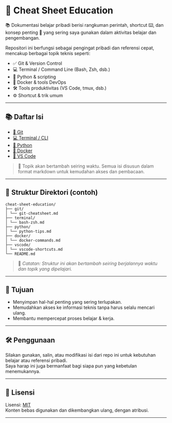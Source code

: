 # 🧠 Cheat Sheet Education

📚 Dokumentasi belajar pribadi berisi rangkuman perintah, shortcut ⌨️, dan konsep penting 📌 yang sering saya gunakan dalam aktivitas belajar dan pengembangan.

Repositori ini berfungsi sebagai pengingat pribadi dan referensi cepat, mencakup berbagai topik teknis seperti:

- ✅ Git & Version Control
- 💻 Terminal / Command Line (Bash, Zsh, dsb.)
- 🐍 Python & scripting
- 🐳 Docker & tools DevOps
- 🛠️ Tools produktivitas (VS Code, tmux, dsb.)
- ⚙️ Shortcut & trik umum

---

## 📚 Daftar Isi

- [📘 Git](./git/git-cheatsheet.md)
- [💻 Terminal / CLI](./terminal/bash-zsh.md)
- [🐍 Python](./python/python-tips.md)
- [🐳 Docker](./docker/docker-commands.md)
- [🧰 VS Code](./vscode/vscode-shortcuts.md)

> 📌 Topik akan bertambah seiring waktu. Semua isi disusun dalam format markdown untuk kemudahan akses dan pembacaan.

---


## 📁 Struktur Direktori (contoh)
```
cheat-sheet-education/
├── git/
│ └── git-cheatsheet.md
├── terminal/
│ └── bash-zsh.md
├── python/
│ └── python-tips.md
├── docker/
│ └── docker-commands.md
├── vscode/
│ └── vscode-shortcuts.md
└── README.md
```


> 📌 *Catatan: Struktur ini akan bertambah seiring berjalannya waktu dan topik yang dipelajari.*

---

## 🧾 Tujuan

- Menyimpan hal-hal penting yang sering terlupakan.
- Memudahkan akses ke informasi teknis tanpa harus selalu mencari ulang.
- Membantu mempercepat proses belajar & kerja.

---

## 🛠️ Penggunaan

Silakan gunakan, salin, atau modifikasi isi dari repo ini untuk kebutuhan belajar atau referensi pribadi.  
Saya harap ini juga bermanfaat bagi siapa pun yang kebetulan menemukannya.

---

## 📎 Lisensi

Lisensi: [MIT](LICENSE)  
Konten bebas digunakan dan dikembangkan ulang, dengan atribusi.

---